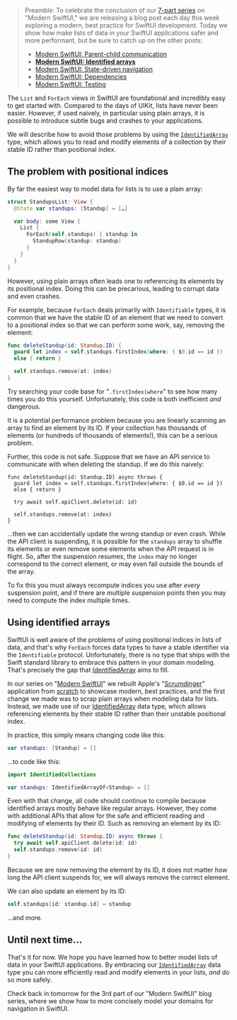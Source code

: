 > Preamble: To celebrate the conclusion of our [7-part series](/collections/swiftui/modern-swiftui) on
"Modern SwiftUI," we are releasing a blog post each day this week exploring a modern, best
practice for SwiftUI development. Today we show how make lists of data in your SwiftUI
applications safer and more performant, but be sure to catch up on the other posts:
>
> * [Modern SwiftUI: Parent-child communication](/blog/posts/94-modern-swiftui-parent-child-communication)
> * **[Modern SwiftUI: Identified arrays](/blog/posts/95-modern-swiftui-identified-arrays)**
> * [Modern SwiftUI: State-driven
navigation](/blog/posts/96-modern-swiftui-state-driven-navigation)
> * [Modern SwiftUI: Dependencies](/blog/posts/97-modern-swiftui-dependencies)
> * [Modern SwiftUI: Testing](/blog/posts/98-modern-swiftui-testing)

The `List` and `ForEach` views in SwiftUI are foundational and incredibly easy to get
started with. Compared to the days of UIKit, lists have never been easier. However, if used
naively, in particular using plain arrays, it is possible to introduce subtle bugs and
crashes to your applications.

We will describe how to avoid those problems by using the
[`IdentifiedArray`][identified-collections-gh] type, which allows you to read and modify
elements of a collection by their stable ID rather than positional index.

## The problem with positional indices

By far the easiest way to model data for lists is to use a plain array:

```swift
struct StandupsList: View {
  @State var standups: [Standup] = […]

  var body: some View {
    List {
      ForEach(self.standups) { standup in
        StandupRow(standup: standup)
      }
    }
  }
}
```

However, using plain arrays often leads one to referencing its elements by its positional
index. Doing this can be precarious, leading to corrupt data and even crashes.

For example, because `ForEach` deals primarily with `Identifiable` types, it is common that
we have the stable ID of an element that we need to convert to a positional index so that we
can perform some work, say, removing the element:

```swift
func deleteStandup(id: Standup.ID) {
  guard let index = self.standups.firstIndex(where: { $0.id == id })
  else { return }

  self.standups.remove(at: index)
}
```

Try searching your code base for "`.firstIndex(where`" to see how many times you do this
yourself. Unfortunately, this code is both inefficient _and_ dangerous.

It is a potential performance problem because you are linearly scanning an array to find an
element by its ID. If your collection has thousands of elements (or hundreds of thousands of
elements!), this can be a serious problem.

Further, this code is not safe. Suppose that we have an API service to communicate with when
deleting the standup. If we do this naively:

```swift:5
func deleteStandup(id: Standup.ID) async throws {
  guard let index = self.standups.firstIndex(where: { $0.id == id })
  else { return }

  try await self.apiClient.delete(id: id)

  self.standups.remove(at: index)
}
```

…then we can accidentally update the wrong standup or even crash. While the API client is
suspending, it is possible for the `standups` array to shuffle its elements or even remove
some elements when the API request is in flight. So, after the suspension resumes, the
`index` may no longer correspond to the correct element, or may even fall outside the bounds
of the array.

To fix this you must always recompute indices you use after _every_ suspension point, and if
there are multiple suspension points then you may need to compute the index multiple times.

## Using identified arrays

SwiftUI is well aware of the problems of using positional indices in lists of data, and
that's why `ForEach` forces data types to have a stable identifier via the `Identifiable`
protocol. Unfortunately, there is no type that ships with the Swift standard library to
embrace this pattern in your domain modeling. That's precisely the gap that
[IdentifiedArray][identified-collections-gh] aims to fill.

In our series on "[Modern SwiftUI][modern-swiftui-collection]" we rebuilt Apple's
"[Scrumdinger][scrumdinger]" application from [scratch][standups-gh] to showcase modern,
best practices, and the first change we made was to scrap plain arrays when modeling data
for lists. Instead, we made use of our [IdentifiedArray][identified-collections-gh] data
type, which allows referencing elements by their stable ID rather than their unstable
positional index.

In practice, this simply means changing code like this:

```swift
var standups: [Standup] = []
```

…to code like this:

```swift
import IdentifiedCollections

var standups: IdentifiedArrayOf<Standup> = []
```

Even with that change, all code should continue to compile because identified arrays mostly
behave like regular arrays. However, they come with additional APIs that allow for the safe
and efficient reading and modifying of elements by their ID. Such as removing an element by
its ID:

```swift
func deleteStandup(id: Standup.ID) async throws {
  try await self.apiClient.delete(id: id)
  self.standups.remove(id: id)
}
```

Because we are now removing the element by its ID, it does not matter how long the API
client suspends for, we will always remove the correct element.

We can also update an element by its ID:

```swift
self.standups[id: standup.id] = standup
```

…and more.

## Until next time…

That's it for now. We hope you have learned how to better model lists of data in your
SwiftUI applications. By embracing our [`IdentifiedArray`][identified-collections-gh]
data type you can more efficiently read and modify elements in your lists, _and_ do so
more safely.

Check back in tomorrow for the 3rd part of our "Modern SwiftUI" blog series, where we show
how to more concisely model your domains for navigation in SwiftUI.

[pricing]: /pricing
[modern-swiftui-collection]: /collections/swiftui/modern-swiftui
[scrumdinger]: https://developer.apple.com/tutorials/app-dev-training/getting-started-with-scrumdinger
[identified-collections-gh]: http://github.com/pointfreeco/swift-identified-collections
[runtime-warn-blog]: /blog/posts/70-unobtrusive-runtime-warnings-for-libraries
[xctest-dynamic-overlay]: http://github.com/pointfreeco/xctest-dynamic-overlay
[unimplemented-docs]: https://pointfreeco.github.io/xctest-dynamic-overlay/main/documentation/xctestdynamicoverlay/unimplemented(_:fileid:line:)-5098a
[standups-gh]: https://github.com/pointfreeco/standups

